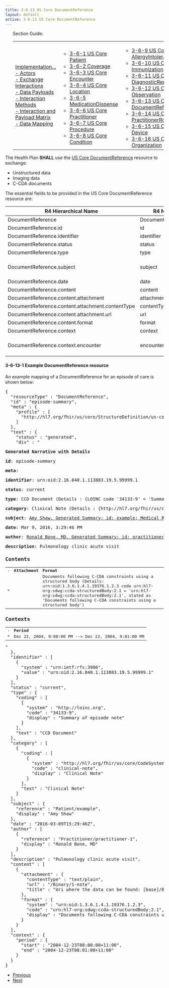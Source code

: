 ```yaml
---
title: 3-6-13 US Core DocumentReference
layout: default
active: 3-6-13 US Core DocumentReference
---
```


<ul id="markdown-toc">
	Section Guide:
  <table>
		<tr>
			<td>
	<li><a href="./3_PDex_Implementation_Actors,_Interactions,_Data_Payloads_and_Methods.html" id="markdown-toc-section3">Implementation...</a></li>
  <li><a href="./3-1_Actors.html" id="markdown-toc-actors">- Actors</a></li>
  <li><a href="./3-2_Exchange_Interactions.html" id="markdown-toc-interactions">- Exchange Interactions</a></li>
	<li><a href="./3-3_Data_Payloads.html" id="markdown-toc-payloads">- Data Payloads</a></li>
	<li><a href="./3-4_Interaction_Methods.html" id="markdown-toc-interactions">- Interaction Methods</a></li>
	<li><a href="./3-5_Interaction_and_Payload_Matrix.html" id="markdown-toc-matrix">- Interaction and Payload Matrix</a></li>
	<li><a href="./3-6_Data_Mapping.html" id="markdown-toc-mapping">- Data Mapping</a></li>
			</td>
			<td>
				<ul>
              <li><a href="3-6-1_US_Core_Patient.html">3-6-1 US Core Patient</a></li>
              <li><a href="3-6-2_Coverage.html">3-6-2 Coverage</a></li>
              <li><a href="3-6-3_US_Core_Encounter.html">3-6-3 US Core Encounter</a></li>
              <li><a href="3-6-4_US_Core_Location.html">3-6-4 US Core Location</a></li>
              <li><a href="3-6-5_MedicationDispense.html">3-6-5 MedicationDispense</a></li>
              <li><a href="3-6-6_US_Core_Practitioner.html">3-6-6 US Core Practitioner</a></li>
              <li><a href="3-6-7_US_Core_Procedure.html">3-6-7 US Core Procedure</a></li>
              <li><a href="3-6-8_US_Core_Condition.html">3-6-8 US Core Condition</a></li>
				</ul>
				</td>
			<td>
				<ul>
              <li><a href="3-6-9_US_Core_AllergyIntolerance.html">3-6-9 US Core AllergyIntolerance</a></li>
              <li><a href="3-6-10_US_Core_Immunization.html">3-6-10 US Core Immunization</a></li>
              <li><a href="3-6-11_US_Core_DiagnosticReport.html">3-6-11 US Core DiagnosticReport</a></li>
              <li><a href="3-6-12_US_Core_Observation.html">3-6-12 US Core Observation</a></li>
              <li><a href="3-6-13_US_Core_DocumentReference.html">3-6-13 US Core DocumentReference</a></li>
              <li><a href="3-6-14_US_Core_PractitionerRole.html">3-6-14 US Core PractitionerRole</a></li>
              <li><a href="3-6-15_US_Core_Device.html">3-6-15 US Core Device</a></li>
              <li><a href="3-6-16_US_Core_Organization.html">3-6-16 US Core Organization</a></li>
				</ul>
				</td>
			<td>
				<ul>
					    <li><a href="3-6-17_US_Core_CarePlan.html">3-6-17 US Core CarePlan</a></li>
              <li><a href="3-6-18_US_Core_CareTeam.html">3-6-18 US Core CareTeam</a></li>
              <li><a href="3-6-19_US_Core_Medication.html">3-6-19 US Core Medication</a></li>
              <li><a href="3-6-20_US_Core_MedicationRequest.html">3-6-20 US Core MedicationRequest</a></li>
              <li><a href="3-6-21_US_Core_MedicationStatement.html">3-6-21 US Core MedicationStatement</a></li>
              <li><a href="3-6-22_US_Core_Goal_Profile.html">3-6-22 US Core Goal Profile</a></li>
            </ul>
			</td>	
		</tr>
	</table>
</ul>

The Health Plan **SHALL** use the [US Core DocumentReference](https://build.fhir.org/ig/HL7/US-Core-R4/StructureDefinition-us-core-documentreference.html) resource to exchange: 
 
- Unstructured data
- Imaging data
- C-CDA documents

The essential fields to be provided in the US Core DocumentReference resource are:

| R4 Hierarchical Name                             | R4 Name           | Card. | Type                                 |
|--------------------------------------------------|-------------------|-------|--------------------------------------|
| DocumentReference                                | DocumentReference | 0..*  |                                      |
| DocumentReference.id                             | id                | 0..1  | id                                   |
| DocumentReference.identifier                     | identifier        | 0..1  | Identifier                           |
| DocumentReference.status                         | status            | 1..1  | code                                 |
| DocumentReference.type                           | type              | 1..1  | CodeableConcept                      |
| DocumentReference.subject                        | subject           | 1..1  | Reference(US Core Patient Profile)   |
| DocumentReference.date                           | date              | 0..1  | instant                              |
| DocumentReference.content                        | content           | 1..1  | BackboneElement                      |
| DocumentReference.content.attachment             | attachment        | 1..1  | Attachment                           |
| DocumentReference.content.attachment.contentType | contentType       | 1..1  | code                                 |
| DocumentReference.content.attachment.url         | url               | 1..1  | url                                  |
| DocumentReference.content.format                 | format            | 0..1  | Coding                               |
| DocumentReference.context                        | context           | 0..1  | BackboneElement                      |
| DocumentReference.context.encounter              | encounter         | 0..1  | Reference(US Core Encounter Profile) |

#### 3-6-13-1 Example DocumentReference resource

An example mapping of a DocumentReference for an episode of care is shown below:

<pre>
{
  "resourceType" : "DocumentReference",
  "id" : "episode-summary",
  "meta" : {
    "profile" : [
      "http://hl7.org/fhir/us/core/StructureDefinition/us-core-documentreference"
    ]
  },
  "text" : {
    "status" : "generated",
    "div" : "<div xmlns=\"http://www.w3.org/1999/xhtml\"><p><b>Generated Narrative with Details</b></p><p><b>id</b>: episode-summary</p><p><b>meta</b>: </p><p><b>identifier</b>: urn:oid:2.16.840.1.113883.19.5.99999.1</p><p><b>status</b>: current</p><p><b>type</b>: CCD Document <span style=\"background: LightGoldenRodYellow\">(Details : {LOINC code '34133-9' = 'Summary of episode note', given as 'Summary of episode note'})</span></p><p><b>category</b>: Clinical Note <span style=\"background: LightGoldenRodYellow\">(Details : {http://hl7.org/fhir/us/core/CodeSystem/us-core-documentreference-category code 'clinical-note' = 'Clinical Note', given as 'Clinical Note'})</span></p><p><b>subject</b>: <a href=\"Patient-example.html\">Amy Shaw. Generated Summary: id: example; Medical Record Number = 1032702 (USUAL); active; Amy V. Shaw ; ph: 555-555-5555(HOME), amy.shaw@example.com; gender: female; birthDate: Feb 20, 2007</a></p><p><b>date</b>: Mar 9, 2016, 3:29:46 PM</p><p><b>author</b>: <a href=\"Practitioner-practitioner-1.html\">Ronald Bone, MD. Generated Summary: id: practitioner-1; 9941339108, 25456; Ronald Bone </a></p><p><b>description</b>: Pulmonology clinic acute visit</p><h3>Contents</h3><table class=\"grid\"><tr><td>-</td><td><b>Attachment</b></td><td><b>Format</b></td></tr><tr><td>*</td><td/><td>Documents following C-CDA constraints using a structured body (Details: urn:oid:1.3.6.1.4.1.19376.1.2.3 code urn:hl7-org:sdwg:ccda-structuredBody:2.1 = 'urn:hl7-org:sdwg:ccda-structuredBody:2.1', stated as 'Documents following C-CDA constraints using a structured body')</td></tr></table><h3>Contexts</h3><table class=\"grid\"><tr><td>-</td><td><b>Period</b></td></tr><tr><td>*</td><td>Dec 22, 2004, 9:00:00 PM --&gt; Dec 22, 2004, 9:01:00 PM</td></tr></table></div>"
  },
  "identifier" : [
    {
      "system" : "urn:ietf:rfc:3986",
      "value" : "urn:oid:2.16.840.1.113883.19.5.99999.1"
    }
  ],
  "status" : "current",
  "type" : {
    "coding" : [
      {
        "system" : "http://loinc.org",
        "code" : "34133-9",
        "display" : "Summary of episode note"
      }
    ],
    "text" : "CCD Document"
  },
  "category" : [
    {
      "coding" : [
        {
          "system" : "http://hl7.org/fhir/us/core/CodeSystem/us-core-documentreference-category",
          "code" : "clinical-note",
          "display" : "Clinical Note"
        }
      ],
      "text" : "Clinical Note"
    }
  ],
  "subject" : {
    "reference" : "Patient/example",
    "display" : "Amy Shaw"
  },
  "date" : "2016-03-09T15:29:46Z",
  "author" : [
    {
      "reference" : "Practitioner/practitioner-1",
      "display" : "Ronald Bone, MD"
    }
  ],
  "description" : "Pulmonology clinic acute visit",
  "content" : [
    {
      "attachment" : {
        "contentType" : "text/plain",
        "url" : "/Binary/1-note",
        "title" : "Uri where the data can be found: [base]/Binary/1-note"
      },
      "format" : {
        "system" : "urn:oid:1.3.6.1.4.1.19376.1.2.3",
        "code" : "urn:hl7-org:sdwg:ccda-structuredBody:2.1",
        "display" : "Documents following C-CDA constraints using a structured body"
      }
    }
  ],
  "context" : {
    "period" : {
      "start" : "2004-12-23T08:00:00+11:00",
      "end" : "2004-12-23T08:01:00+11:00"
    }
  }
}
</pre>

<ul>
  <li><a href="3-6-12_US_Core_Observation.html" >Previous</a></li>
  <li><a href="3-6-13_US_Core_DocumentReference.html" >Next</a></li>
</ul>
